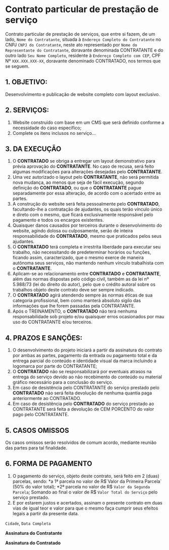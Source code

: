 # Contrato particular de prestação de serviço
Contrato particular de prestação de serviços, que entre si fazem, de um lado, `Nome do Contratante`, situada à `Endereço Completo do Contratante` no CNPJ `CNPJ do Contratante`, neste ato representado por `Nome do Representante do Contratante`, doravante denominada CONTRATANTE e do outro lado `Seu Nome Completo`, residente à `Endereço Completo com CEP`, CPF Nº `XXX.XXX.XXX-XX`, doravante denominado CONTRATADO, nos termos que se seguem.

## 1. OBJETIVO:
Desenvolvimento e publicação de website completo com layout exclusivo.

## 2. SERVIÇOS:
1.	Website construído com base em um CMS que será definido conforme a necessidade do caso específico;
2.	Complete os itens inclusos no serviço... 

## 3. DA EXECUÇÃO
1.	O **CONTRATADO** se obriga a entregar um layout demonstrativo para prévia aprovação do **CONTRATANTE**. No caso de recusa, será feito algumas modificações para alterações desejadas pelo **CONTRATANTE**.
2.	Uma vez autorizado o layout pelo **CONTRATANTE**, não será permitida nova mudança, ao menos que seja de fácil execução, segundo definição do **CONTRATADO**, ou que o **CONTRATANTE** pague separadamente por essa alteração, de acordo com o acertado entre as partes.
3.	A construção do website será feita pessoalmente pelo **CONTRATADO**, facultando-lhe a contratação de ajudantes, os quais terão vínculo único e direto com o mesmo, que ficará exclusivamente responsável pelo pagamento e todos os encargos existentes.
4.	Quaisquer danos causados por terceiros durante o desenvolvimento do website, agindo dolosa ou culposamente, serão de inteira responsabilidade do **CONTRATADO**, mesmo que praticados pelos seus ajudantes.
5.	O **CONTRATADO** terá completa e irrestrita liberdade para executar seu trabalho, não necessitando de predeterminar horários ou funções, ficando assim, caracterizado, que o mesmo exerce de maneira autônoma seus serviços, não mantendo nenhum vínculo trabalhista com o **CONTRATANTE**.
6.  Aplicam-se ao relacionamento entre **CONTRATADO** e **CONTRATANTE**, além das normas dispostas pelo código civil, também as da lei nº 5.988/73 (lei do direito do autor), pelo que o crédito autoral sobre os trabalhos objeto deste contrato deve ser sempre indicado.
7.  O **CONTRATADO** agirá atendendo sempre às normas éticas de sua categoria profissional, bem como manterá absoluto sigilo das informações que lhe forem passadas pela CONTRATANTE.
10.	Após o TREINAMENTO, o **CONTRATADO** não terá nenhuma responsabilidade sob projeto e/ou quaisquer erros ocasionados por mau uso do CONTRATANTE e/ou terceiros.

## 4. PRAZOS E SANÇÕES:
1.	O desenvolvimento do projeto iniciará a partir da assinatura do contrato por ambas as partes, pagamento da entrada ou pagamento total e da entrega parcial do conteúdo e identidade visual da marca incluindo a logomarca por parte do CONTRATANTE;
2.	O **CONTRATADO** não se responsabilizará por eventuais atrasos na entrega do serviço devido ao não recebimento do conteúdo ou material gráfico necessário para a conclusão do serviço.
3.	Em caso de desistência pelo CONTRATANTE do serviço prestado pelo **CONTRATADO** não será feita devolução de nenhuma quantia paga anteriormente ao CONTRATADO.
4.	Em caso de desistência pelo **CONTRATADO** do serviço prestado ao CONTRATANTE será feita a devolução de CEM PORCENTO do valor pago pelo CONTRATANTE.

## 5. CASOS OMISSOS
Os casos omissos serão resolvidos de comum acordo, mediante reunião das partes para tal finalidade.

## 6. FORMA DE PAGAMENTO
1. O pagamento do serviço, objeto deste contrato, será feito em 2 (duas) parcelas, sendo: *a 1ª parcela no valor de R$`Valor da Primeira Parcela` (50% do valor total); *2ª parcela no valor de R$ `Valor da Segunda Parcela`;
Somando ao final o valor de R$ `Valor Total do Serviço` pelo serviço prestado.
2. E por estarem justos e acertados, assinam o presente contrato em duas vias de igual teor e valor para que o mesmo faça cumprir seus efeitos legais a partir da presente data.

`Cidade`, `Data Completa`

**Assinatura do Contratante**

**Assinatura do Contratado**